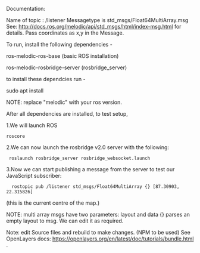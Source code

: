 Documentation:

Name of topic : /listener 
Messagetype is std_msgs/Float64MultiArray.msg
See: http://docs.ros.org/melodic/api/std_msgs/html/index-msg.html for details.
Pass coordinates as x,y in the Message.

To run, install the following dependencies - 

ros-melodic-ros-base (basic ROS installation)

ros-melodic-rosbridge-server (rosbridge_server)

to install these dependcies run -

  sudo apt install <package-name>
  
  NOTE: replace "melodic" with your ros version.
  
  After all dependencies are installed, to test setup,
  
  1.We will launch ROS
    
    roscore
    
  2.We can now launch the rosbridge v2.0 server with the following:
    
     
     roslaunch rosbridge_server rosbridge_websocket.launch
 3.Now we can start publishing a message from the server to test our JavaScript subscriber:
      
      rostopic pub /listener std_msgs/Float64MultiArray {} [87.30903, 22.315826] 
      
   (this is the current centre of the map.)
  
  NOTE: multi array msgs have two parameters: layout and data {} parses an empty layout to msg.
  We can edit it as required.
  
  Note: edit Source files and rebuild to make changes. (NPM to be used)
  See OpenLayers docs:
    https://openlayers.org/en/latest/doc/tutorials/bundle.html
.

